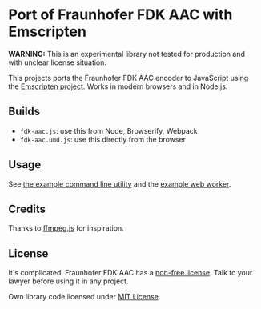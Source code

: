 # Port of Fraunhofer FDK AAC with Emscripten

**WARNING:** This is an experimental library not tested for production and
with unclear license situation.

This projects ports the Fraunhofer FDK AAC encoder to JavaScript using the
[Emscripten project](https://github.com/kripken/emscripten). Works in modern browsers and in Node.js.

## Builds

- `fdk-aac.js`: use this from Node, Browserify, Webpack
- `fdk-aac.umd.js`: use this directly from the browser

## Usage

See [the example command line utility](bin/encode-aac) and the [example web worker](examples/worker.js).


## Credits

Thanks to [ffmpeg.js](https://github.com/Kagami/ffmpeg.js) for inspiration.

## License

It's complicated. Fraunhofer FDK AAC has a [non-free license](https://github.com/mstorsjo/fdk-aac/blob/master/NOTICE). Talk to your lawyer before using it in any project.

Own library code licensed under [MIT License](https://opensource.org/licenses/MIT).
